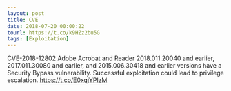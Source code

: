 ```yaml
---
layout: post
title: CVE
date: 2018-07-20 00:00:22
tourl: https://t.co/k9HZz2bu5G
tags: [Exploitation]
---
```

CVE-2018-12802 Adobe Acrobat and Reader 2018.011.20040 and earlier, 2017.011.30080 and earlier, and 2015.006.30418 and earlier versions have a Security Bypass vulnerability. Successful exploitation could lead to privilege escalation.  https://t.co/E0xqjYPlzM